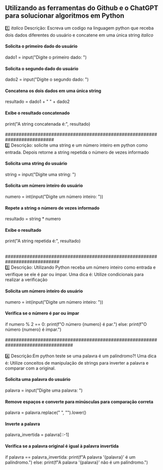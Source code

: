## Utilizando as ferramentas do Github e o ChatGPT para solucionar algoritmos em Python
:one:  *italico* Descrição: Escreva um codigo na linguagem python que receba dois dados diferentes do usuário e concatene em uma única string *italico* <br>
#### Solicita o primeiro dado do usuário
dado1 = input("Digite o primeiro dado: ")

#### Solicita o segundo dado do usuário
dado2 = input("Digite o segundo dado: ")

#### Concatena os dois dados em uma única string
resultado = dado1 + " " + dado2

#### Exibe o resultado concatenado
print("A string concatenada é:", resultado) 
<br>
<br>
########################################################################## 
<br>
2️⃣ Descrição: solicite uma string e um número inteiro em python  como entrada. Depois  retorne a string repetida o número de vezes informado
#### Solicita uma string do usuário
string = input("Digite uma string: ")

#### Solicita um número inteiro do usuário
numero = int(input("Digite um número inteiro: "))

#### Repete a string o número de vezes informado
resultado = string * numero

#### Exibe o resultado
print("A string repetida é:", resultado)        
<br>
<br>
############################################################################
<br>
3️⃣  Descrição: Utilizando Python receba um número inteiro como entrada e verifique se ele é par ou ímpar. Uma dica é: Utilize condicionais para realizar a verificação
#### Solicita um número inteiro do usuário
numero = int(input("Digite um número inteiro: "))

#### Verifica se o número é par ou ímpar
if numero % 2 == 0:
    print(f"O número {numero} é par.")
else:
    print(f"O número {numero} é ímpar.")        
<br>
#################################################################################<br>
<br>
4️⃣  Descrição:Em python teste se uma palavra é um palíndromo?! Uma dica é: Utilize conceitos de manipulação de strings para inverter a palavra e comparar com a original.<br>
#### Solicita uma palavra do usuário
palavra = input("Digite uma palavra: ")

#### Remove espaços e converte para minúsculas para comparação correta   <br>
palavra = palavra.replace(" ", "").lower()

#### Inverte a palavra
palavra_invertida = palavra[::-1]

#### Verifica se a palavra original é igual à palavra invertida
if palavra == palavra_invertida:
    print(f"A palavra '{palavra}' é um palíndromo.")
else:
    print(f"A palavra '{palavra}' não é um palíndromo.")



 
